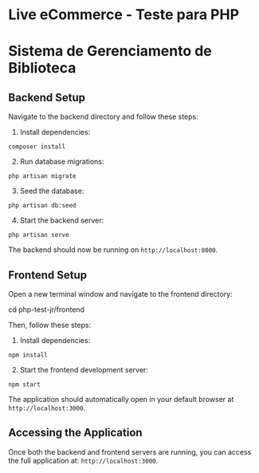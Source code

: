 # Live eCommerce - Teste para PHP

# Sistema de Gerenciamento de Biblioteca

## Backend Setup

Navigate to the backend directory and follow these steps:

1. Install dependencies:

`composer install`

2. Run database migrations:

`php artisan migrate`

3. Seed the database:

`php artisan db:seed`

4. Start the backend server:

`php artisan serve`

The backend should now be running on `http://localhost:8000`.

## Frontend Setup

Open a new terminal window and navigate to the frontend directory:

cd php-test-jr/frontend

Then, follow these steps:

1. Install dependencies:

`npm install`

2. Start the frontend development server:

`npm start`

The application should automatically open in your default browser at `http://localhost:3000`.

## Accessing the Application

Once both the backend and frontend servers are running, you can access the full application at: `http://localhost:3000`.
